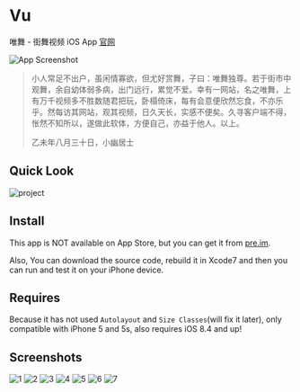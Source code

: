 # Vu
唯舞 - 街舞视频 iOS App [官网](http://www.vhiphop.com)

![App Screenshot](Screenshot/App_Screenshot.png)

> 小人常足不出户，虽闲情寡欲，但尤好赏舞，子曰：唯舞独尊。若于街市中观舞，余自幼体弱多病，出门远行，累觉不爱。幸有一网站，名之唯舞，上有万千视频多不胜数随君把玩，卧榻倚床，每有会意便欣然忘食，不亦乐乎。然每访其网站，观其视频，日久天长，实感不便矣。久寻客户端不得，怅然不知所以，遂做此软体，方便自己，亦益于他人。以上。
> 
> 乙未年八月三十日，小幽居士

## Quick Look

![project](Screenshot/project.png)

## Install

This app is NOT available on App Store, but you can get it from [pre.im](http://pre.im/1820).

Also, You can download the source code, rebuild it in Xcode7 and then you can run and test it on your iPhone device.

## Requires

Because it has not used `Autolayout` and `Size Classes`(will fix it later), only compatible with iPhone 5 and 5s, also requires iOS 8.4 and up!

## Screenshots

![1](Screenshot/s1.png)
![2](Screenshot/s2.png)
![3](Screenshot/s3.png)
![4](Screenshot/s4.png)
![5](Screenshot/s5.png)
![6](Screenshot/s6.png)
![7](Screenshot/s7.png)

